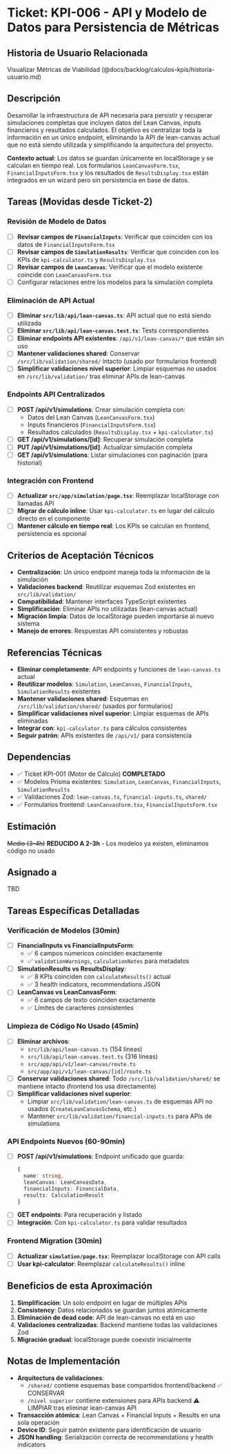 # Ticket: KPI-006 - API y Modelo de Datos para Persistencia de Métricas

## Historia de Usuario Relacionada

Visualizar Métricas de Viabilidad (@docs/backlog/calculos-kpis/historia-usuario.md)

## Descripción

Desarrollar la infraestructura de API necesaria para persistir y recuperar simulaciones completas que incluyen datos del Lean Canvas, inputs financieros y resultados calculados. El objetivo es centralizar toda la información en un único endpoint, eliminando la API de lean-canvas actual que no está siendo utilizada y simplificando la arquitectura del proyecto.

**Contexto actual**: Los datos se guardan únicamente en localStorage y se calculan en tiempo real. Los formularios `LeanCanvasForm.tsx`, `FinancialInputsForm.tsx` y los resultados de `ResultsDisplay.tsx` están integrados en un wizard pero sin persistencia en base de datos.

## Tareas (Movidas desde Ticket-2)

### Revisión de Modelo de Datos

- [ ] **Revisar campos de `FinancialInputs`**: Verificar que coinciden con los datos de `FinancialInputsForm.tsx`
- [ ] **Revisar campos de `SimulationResults`**: Verificar que coinciden con los KPIs de `kpi-calculator.ts` y `ResultsDisplay.tsx`
- [ ] **Revisar campos de `LeanCanvas`**: Verificar que el modelo existente coincide con `LeanCanvasForm.tsx`
- [ ] Configurar relaciones entre los modelos para la simulación completa

### Eliminación de API Actual

- [ ] **Eliminar `src/lib/api/lean-canvas.ts`**: API actual que no está siendo utilizada
- [ ] **Eliminar `src/lib/api/lean-canvas.test.ts`**: Tests correspondientes
- [ ] **Eliminar endpoints API existentes**: `/api/v1/lean-canvas/*` que están sin uso
- [ ] **Mantener validaciones shared**: Conservar `/src/lib/validation/shared/` intacto (usado por formularios frontend)
- [ ] **Simplificar validaciones nivel superior**: Limpiar esquemas no usados en `/src/lib/validation/` tras eliminar APIs de lean-canvas

### Endpoints API Centralizados

- [ ] **POST /api/v1/simulations**: Crear simulación completa con:
  - Datos del Lean Canvas (`LeanCanvasForm.tsx`)
  - Inputs financieros (`FinancialInputsForm.tsx`)
  - Resultados calculados (`ResultsDisplay.tsx` + `kpi-calculator.ts`)
- [ ] **GET /api/v1/simulations/[id]**: Recuperar simulación completa
- [ ] **PUT /api/v1/simulations/[id]**: Actualizar simulación completa
- [ ] **GET /api/v1/simulations**: Listar simulaciones con paginación (para historial)

### Integración con Frontend

- [ ] **Actualizar `src/app/simulation/page.tsx`**: Reemplazar localStorage con llamadas API
- [ ] **Migrar de cálculo inline**: Usar `kpi-calculator.ts` en lugar del cálculo directo en el componente
- [ ] **Mantener cálculo en tiempo real**: Los KPIs se calculan en frontend, persistencia es opcional

## Criterios de Aceptación Técnicos

- **Centralización**: Un único endpoint maneja toda la información de la simulación
- **Validaciones backend**: Reutilizar esquemas Zod existentes en `src/lib/validation/`
- **Compatibilidad**: Mantener interfaces TypeScript existentes
- **Simplificación**: Eliminar APIs no utilizadas (lean-canvas actual)
- **Migración limpia**: Datos de localStorage pueden importarse al nuevo sistema
- **Manejo de errores**: Respuestas API consistentes y robustas

## Referencias Técnicas

- **Eliminar completamente**: API endpoints y funciones de `lean-canvas.ts` actual
- **Reutilizar modelos**: `Simulation`, `LeanCanvas`, `FinancialInputs`, `SimulationResults` existentes
- **Mantener validaciones shared**: Esquemas en `/src/lib/validation/shared/` (usados por formularios)
- **Simplificar validaciones nivel superior**: Limpiar esquemas de APIs eliminadas
- **Integrar con**: `kpi-calculator.ts` para cálculos consistentes
- **Seguir patrón**: APIs existentes de `/api/v1/` para consistencia

## Dependencias

- ✅ Ticket KPI-001 (Motor de Cálculo) **COMPLETADO**
- ✅ Modelos Prisma existentes: `Simulation`, `LeanCanvas`, `FinancialInputs`, `SimulationResults`
- ✅ Validaciones Zod: `lean-canvas.ts`, `financial-inputs.ts`, `shared/`
- ✅ Formularios frontend: `LeanCanvasForm.tsx`, `FinancialInputsForm.tsx`

## Estimación

~~Medio (3-4h)~~ **REDUCIDO A 2-3h** - Los modelos ya existen, eliminamos código no usado

## Asignado a

TBD

## Tareas Específicas Detalladas

### Verificación de Modelos (30min)

- [ ] **FinancialInputs vs FinancialInputsForm**:
  - ✅ 6 campos númericos coinciden exactamente
  - ✅ `validationWarnings`, `calculationNotes` para metadatos
- [ ] **SimulationResults vs ResultsDisplay**:
  - ✅ 8 KPIs coinciden con `calculateResults()` actual
  - ✅ 3 health indicators, recommendations JSON
- [ ] **LeanCanvas vs LeanCanvasForm**:
  - ✅ 6 campos de texto coinciden exactamente
  - ✅ Límites de caracteres consistentes

### Limpieza de Código No Usado (45min)

- [ ] **Eliminar archivos**:
  - `src/lib/api/lean-canvas.ts` (154 líneas)
  - `src/lib/api/lean-canvas.test.ts` (316 líneas)
  - `src/app/api/v1/lean-canvas/route.ts`
  - `src/app/api/v1/lean-canvas/[id]/route.ts`
- [ ] **Conservar validaciones shared**: Todo `/src/lib/validation/shared/` se mantiene intacto (frontend los usa directamente)
- [ ] **Simplificar validaciones nivel superior**:
  - Limpiar `src/lib/validation/lean-canvas.ts` de esquemas API no usados (`CreateLeanCanvasSchema`, etc.)
  - Mantener `src/lib/validation/financial-inputs.ts` para APIs de simulations

### API Endpoints Nuevos (60-90min)

- [ ] **POST /api/v1/simulations**: Endpoint unificado que guarda:
  ```typescript
  {
    name: string,
    leanCanvas: LeanCanvasData,
    financialInputs: FinancialData,
    results: CalculationResult
  }
  ```
- [ ] **GET endpoints**: Para recuperación y listado
- [ ] **Integración**: Con `kpi-calculator.ts` para validar resultados

### Frontend Migration (30min)

- [ ] **Actualizar `simulation/page.tsx`**: Reemplazar localStorage con API calls
- [ ] **Usar kpi-calculator**: Reemplazar `calculateResults()` inline

## Beneficios de esta Aproximación

1. **Simplificación**: Un solo endpoint en lugar de múltiples APIs
2. **Consistency**: Datos relacionados se guardan juntos atómicamente
3. **Eliminación de dead code**: API de lean-canvas no está en uso
4. **Validaciones centralizadas**: Backend mantiene todas las validaciones Zod
5. **Migración gradual**: localStorage puede coexistir inicialmente

## Notas de Implementación

- **Arquitectura de validaciones**:
  - `/shared/` contiene esquemas base compartidos frontend/backend ✅ CONSERVAR
  - `/nivel superior` contiene extensiones para APIs backend ⚠️ LIMPIAR tras eliminar lean-canvas API
- **Transacción atómica**: Lean Canvas + Financial Inputs + Results en una sola operación
- **Device ID**: Seguir patrón existente para identificación de usuario
- **JSON handling**: Serialización correcta de recommendations y health indicators

